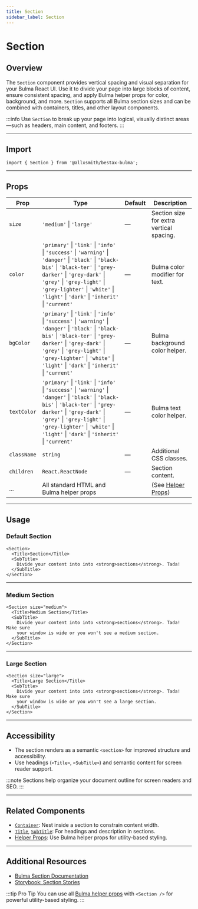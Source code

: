 ```yaml
---
title: Section
sidebar_label: Section
---
```


# Section

## Overview

The `Section` component provides vertical spacing and visual separation for your Bulma React UI. Use it to divide your page into large blocks of content, ensure consistent spacing, and apply Bulma helper props for color, background, and more. `Section` supports all Bulma section sizes and can be combined with containers, titles, and other layout components.

:::info
Use `Section` to break up your page into logical, visually distinct areas—such as headers, main content, and footers.
:::

---

## Import

```tsx
import { Section } from '@allxsmith/bestax-bulma';
```

---

## Props

| Prop        | Type                                                                                                                                                                                                                                                                                     | Default | Description                                      |
| ----------- | ---------------------------------------------------------------------------------------------------------------------------------------------------------------------------------------------------------------------------------------------------------------------------------------- | ------- | ------------------------------------------------ |
| `size`      | `'medium'` \| `'large'`                                                                                                                                                                                                                                                                  | —       | Section size for extra vertical spacing.         |
| `color`     | `'primary'` \| `'link'` \| `'info'` \| `'success'` \| `'warning'` \| `'danger'` \| `'black'` \| `'black-bis'` \| `'black-ter'` \| `'grey-darker'` \| `'grey-dark'` \| `'grey'` \| `'grey-light'` \| `'grey-lighter'` \| `'white'` \| `'light'` \| `'dark'` \| `'inherit'` \| `'current'` | —       | Bulma color modifier for text.                   |
| `bgColor`   | `'primary'` \| `'link'` \| `'info'` \| `'success'` \| `'warning'` \| `'danger'` \| `'black'` \| `'black-bis'` \| `'black-ter'` \| `'grey-darker'` \| `'grey-dark'` \| `'grey'` \| `'grey-light'` \| `'grey-lighter'` \| `'white'` \| `'light'` \| `'dark'` \| `'inherit'` \| `'current'` | —       | Bulma background color helper.                   |
| `textColor` | `'primary'` \| `'link'` \| `'info'` \| `'success'` \| `'warning'` \| `'danger'` \| `'black'` \| `'black-bis'` \| `'black-ter'` \| `'grey-darker'` \| `'grey-dark'` \| `'grey'` \| `'grey-light'` \| `'grey-lighter'` \| `'white'` \| `'light'` \| `'dark'` \| `'inherit'` \| `'current'` | —       | Bulma text color helper.                         |
| `className` | `string`                                                                                                                                                                                                                                                                                 | —       | Additional CSS classes.                          |
| `children`  | `React.ReactNode`                                                                                                                                                                                                                                                                        | —       | Section content.                                 |
| ...         | All standard HTML and Bulma helper props                                                                                                                                                                                                                                                 |         | (See [Helper Props](../helpers/usebulmaclasses)) |

---

## Usage

### Default Section

```tsx
<Section>
  <Title>Section</Title>
  <SubTitle>
    Divide your content into into <strong>sections</strong>. Tada!
  </SubTitle>
</Section>
```

---

### Medium Section

```tsx
<Section size="medium">
  <Title>Medium Section</Title>
  <SubTitle>
    Divide your content into into <strong>sections</strong>. Tada! Make sure
    your window is wide or you won't see a medium section.
  </SubTitle>
</Section>
```

---

### Large Section

```tsx
<Section size="large">
  <Title>Large Section</Title>
  <SubTitle>
    Divide your content into into <strong>sections</strong>. Tada! Make sure
    your window is wide or you won't see a large section.
  </SubTitle>
</Section>
```

---

## Accessibility

- The section renders as a semantic `<section>` for improved structure and accessibility.
- Use headings (`<Title>`, `<SubTitle>`) and semantic content for screen reader support.

:::note
Sections help organize your document outline for screen readers and SEO.
:::

---

## Related Components

- [`Container`](./container.md): Nest inside a section to constrain content width.
- [`Title`](../elements/title.md), [`SubTitle`](../elements/subtitle.md): For headings and description in sections.
- [Helper Props](../helpers/usebulmaclasses.md): Use Bulma helper props for utility-based styling.

---

## Additional Resources

- [Bulma Section Documentation](https://bulma.io/documentation/layout/section/)
- [Storybook: Section Stories](https://bestax.cc/storybook/?path=/story/layout-section--default)

:::tip Pro Tip
You can use all [Bulma helper props](../helpers/usebulmaclasses.md) with `<Section />` for powerful utility-based styling.
:::
